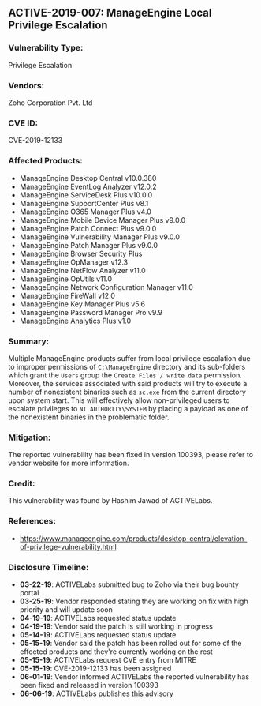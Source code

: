 ## ACTIVE-2019-007: ManageEngine Local Privilege Escalation

### Vulnerability Type:
Privilege Escalation

### Vendors:
Zoho Corporation Pvt. Ltd

### CVE ID:
CVE-2019-12133

### Affected Products:
- ManageEngine Desktop Central v10.0.380
- ManageEngine EventLog Analyzer v12.0.2
- ManageEngine ServiceDesk Plus v10.0.0
- ManageEngine SupportCenter Plus v8.1
- ManageEngine O365 Manager Plus v4.0
- ManageEngine Mobile Device Manager Plus v9.0.0
- ManageEngine Patch Connect Plus v9.0.0
- ManageEngine Vulnerability Manager Plus v9.0.0
- ManageEngine Patch Manager Plus v9.0.0
- ManageEngine Browser Security Plus
- ManageEngine OpManager v12.3
- ManageEngine NetFlow Analyzer v11.0
- ManageEngine OpUtils v11.0
- ManageEngine Network Configuration Manager v11.0
- ManageEngine FireWall v12.0
- ManageEngine Key Manager Plus v5.6
- ManageEngine Password Manager Pro v9.9
- ManageEngine Analytics Plus v1.0

### Summary:
Multiple ManageEngine products suffer from local privilege escalation due to improper permissions of `C:\ManageEngine` directory and its sub-folders which grant the `Users` group the `Create Files / write data` permission. Moreover, the services associated with said products will try to execute a number of nonexistent binaries such as `sc.exe` from the current directory upon system start. This will effectively allow non-privileged users to escalate privileges to `NT AUTHORITY\SYSTEM` by placing a payload as one of the nonexistent binaries in the problematic folder.

### Mitigation:
The reported vulnerability has been fixed in version 100393, please refer to vendor website for more information.

### Credit:
This vulnerability was found by Hashim Jawad of ACTIVELabs.

### References:
- https://www.manageengine.com/products/desktop-central/elevation-of-privilege-vulnerability.html

### Disclosure Timeline:
- **03-22-19**: ACTIVELabs submitted bug to Zoho via their bug bounty portal
- **03-25-19**: Vendor responded stating they are working on fix with high priority and will update soon
- **04-19-19**: ACTIVELabs requested status update
- **04-19-19**: Vendor said the patch is still working in progress
- **05-14-19**: ACTIVELabs requested status update
- **05-15-19**: Vendor said the patch has been rolled out for some of the effected products and they're currently working on the rest
- **05-15-19**: ACTIVELabs request CVE entry from MITRE
- **05-15-19**: CVE-2019-12133 has been assigned
- **06-01-19**: Vendor informed ACTIVELabs the reported vulnerability has been fixed and released in version 100393
- **06-06-19**: ACTIVELabs publishes this advisory
